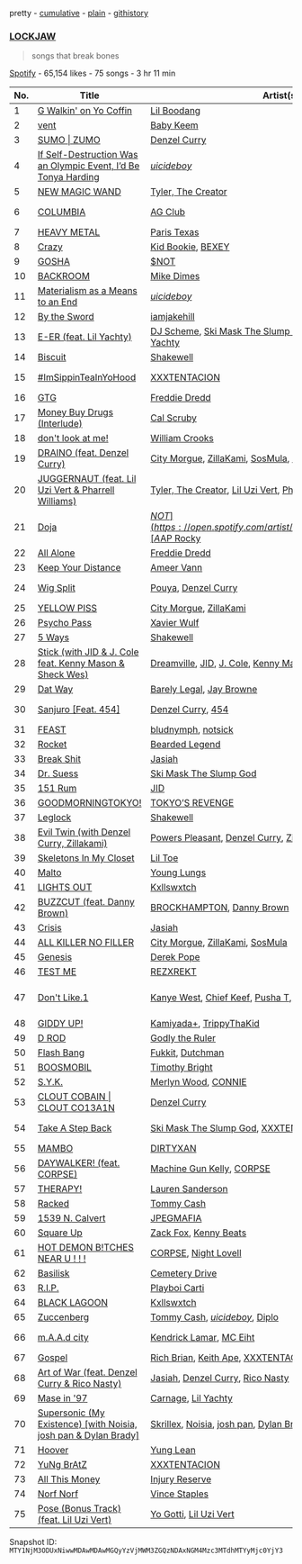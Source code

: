 pretty - [cumulative](/playlists/cumulative/37i9dQZF1DWSgQ5Y8XEtFi.md) - [plain](/playlists/plain/37i9dQZF1DWSgQ5Y8XEtFi) - [githistory](https://github.githistory.xyz/mackorone/spotify-playlist-archive/blob/main/playlists/plain/37i9dQZF1DWSgQ5Y8XEtFi)

### [LOCKJAW](https://open.spotify.com/playlist/37i9dQZF1DWSgQ5Y8XEtFi)

> songs that break bones

[Spotify](https://open.spotify.com/user/spotify) - 65,154 likes - 75 songs - 3 hr 11 min

| No. | Title | Artist(s) | Album | Length |
|---|---|---|---|---|
| 1 | [G Walkin' on Yo Coffin](https://open.spotify.com/track/2I387d1XWsQfWcrwXVp2i0) | [Lil Boodang](https://open.spotify.com/artist/7pmErpU2pOjeGequFZxDnN) | [G Walkin' on Yo Coffin](https://open.spotify.com/album/0wIY52uLlqylbi1Ojps98V) | 1:39 |
| 2 | [vent](https://open.spotify.com/track/1ITpqT1kDATCtMBwOK7sYn) | [Baby Keem](https://open.spotify.com/artist/5SXuuuRpukkTvsLuUknva1) | [The Melodic Blue](https://open.spotify.com/album/3r46DPIQeBQbjvjjV5mXGg) | 2:16 |
| 3 | [SUMO \| ZUMO](https://open.spotify.com/track/7EHAXZenBzmGCpccWCyg8z) | [Denzel Curry](https://open.spotify.com/artist/6fxyWrfmjcbj5d12gXeiNV) | [TA13OO](https://open.spotify.com/album/6idVoBWP2mt1qoMtASm3gc) | 3:47 |
| 4 | [If Self\-Destruction Was an Olympic Event, I’d Be Tonya Harding](https://open.spotify.com/track/5ikjIVLHoBrgaZ0zNrn6Ty) | [$uicideboy$](https://open.spotify.com/artist/1VPmR4DJC1PlOtd0IADAO0) | [Long Term Effects of SUFFERING](https://open.spotify.com/album/3dgsCZMswt6TWbsKcMgoO2) | 2:22 |
| 5 | [NEW MAGIC WAND](https://open.spotify.com/track/0fv2KH6hac06J86hBUTcSf) | [Tyler, The Creator](https://open.spotify.com/artist/4V8LLVI7PbaPR0K2TGSxFF) | [IGOR](https://open.spotify.com/album/5zi7WsKlIiUXv09tbGLKsE) | 3:15 |
| 6 | [COLUMBIA](https://open.spotify.com/track/2g3n5HwhJ5VukAfQaCmW5T) | [AG Club](https://open.spotify.com/artist/22KyrgRdE2K6aB5wtZls3c) | [Fuck Your Expectations PT\. 1](https://open.spotify.com/album/5M25d4hSmTEN9WM1EtAsfv) | 3:07 |
| 7 | [HEAVY METAL](https://open.spotify.com/track/1j6zEnDOTIRJhBhknrd86m) | [Paris Texas](https://open.spotify.com/artist/1SCrMreNPJYSRZIlRe9SUq) | [BOY ANONYMOUS](https://open.spotify.com/album/3ErmhbEFnhCLRqKibj245w) | 2:39 |
| 8 | [Crazy](https://open.spotify.com/track/5x84Im19qMtvMfiIXoxAYj) | [Kid Bookie](https://open.spotify.com/artist/7DiLiJ8nji6DslsFSzx0IV), [BEXEY](https://open.spotify.com/artist/3PXR1cXkJk5aOekoGOtWFA) | [Crazy](https://open.spotify.com/album/4iVChjkQSVAg8gAVCoXV90) | 2:29 |
| 9 | [GOSHA](https://open.spotify.com/track/0j8ppsOOawdPCJnSTcXgOy) | [$NOT](https://open.spotify.com/artist/5IbEL2xjRtKsunfmsahLuO) | [\- TRAGEDY +](https://open.spotify.com/album/4UNZOq7e8WjnfaYm2rkltE) | 2:00 |
| 10 | [BACKROOM](https://open.spotify.com/track/6pEk4bPOrJb77cH8noJLaR) | [Mike Dimes](https://open.spotify.com/artist/6rIaHuCIUu32uj2CjlEBN3) | [IN DIMES WE TRUST](https://open.spotify.com/album/6iQuqlO95HG2WVqVh4jxRi) | 2:35 |
| 11 | [Materialism as a Means to an End](https://open.spotify.com/track/4t2dQ3OQaAJQn52BNszPnY) | [$uicideboy$](https://open.spotify.com/artist/1VPmR4DJC1PlOtd0IADAO0) | [Materialism as a Means to an End](https://open.spotify.com/album/2wg5abR3D5AFa0Ls7b0hok) | 2:46 |
| 12 | [By the Sword](https://open.spotify.com/track/3HsFSrIsbO54TFDfG66pZm) | [iamjakehill](https://open.spotify.com/artist/26JloX1vHxGGrGUVeMItFJ) | [By the Sword](https://open.spotify.com/album/3kdQLkOoQY2TtZflmtlyRa) | 2:05 |
| 13 | [E\-ER \(feat\. Lil Yachty\)](https://open.spotify.com/track/4N7i6RfJXMWfkx9Zr6pzkJ) | [DJ Scheme](https://open.spotify.com/artist/1m7LSAMIB1BErIHYSOn32W), [Ski Mask The Slump God](https://open.spotify.com/artist/2rhFzFmezpnW82MNqEKVry), [Danny Towers](https://open.spotify.com/artist/4e5oZygHeeRoTXc00gYWiu), [Lil Yachty](https://open.spotify.com/artist/6icQOAFXDZKsumw3YXyusw) | [FAMILY](https://open.spotify.com/album/7CUmEkXzsnL13LU8XQnlbC) | 2:43 |
| 14 | [Biscuit](https://open.spotify.com/track/4cuwwRBCMMwbzyhWoupVLU) | [Shakewell](https://open.spotify.com/artist/1w7GLktHE8w0aEhhaZ0QKB) | [Biscuit](https://open.spotify.com/album/4GlOQKrgNtGVXPMof6T7mq) | 1:55 |
| 15 | [\#ImSippinTeaInYoHood](https://open.spotify.com/track/2z6W6oeZvBaO56Mg587v0w) | [XXXTENTACION](https://open.spotify.com/artist/15UsOTVnJzReFVN1VCnxy4) | [LOOK AT ME: THE ALBUM](https://open.spotify.com/album/7vNqlfthayItIbI0Ssmfoa) | 2:53 |
| 16 | [GTG](https://open.spotify.com/track/46M2hXnaQpueG7vSvgVtVH) | [Freddie Dredd](https://open.spotify.com/artist/0dlDsD7y6ccmDm8tuWCU6F) | [GTG](https://open.spotify.com/album/4KvTJJPmcAd1XJaO3UrARG) | 1:33 |
| 17 | [Money Buy Drugs \(Interlude\)](https://open.spotify.com/track/4LxHF9sQ6KXrxZatMPV2EL) | [Cal Scruby](https://open.spotify.com/artist/2wcrc3fjebDRLVdtRUa3pu) | [While You Were Sleeping](https://open.spotify.com/album/5gAiNgUKm0s1sFKfxcOH7f) | 2:08 |
| 18 | [don't look at me!](https://open.spotify.com/track/7Jevry2udc6oqg6RNpmcl8) | [William Crooks](https://open.spotify.com/artist/6RQSaarEM4qarzwuWvKvPw) | [flowers](https://open.spotify.com/album/467a13G7qMlXJNt6W0RX5K) | 2:05 |
| 19 | [DRAINO \(feat\. Denzel Curry\)](https://open.spotify.com/track/5hOnCHMwQdXOd4qfAWEhKP) | [City Morgue](https://open.spotify.com/artist/1kMVs324xI4K0tQrKqA4c4), [ZillaKami](https://open.spotify.com/artist/4G1zP5i0r57g1c1CxrPhfM), [SosMula](https://open.spotify.com/artist/7fFfPSHnrplQpezV79CFYc), [Denzel Curry](https://open.spotify.com/artist/6fxyWrfmjcbj5d12gXeiNV) | [CITY MORGUE VOL 2: AS GOOD AS DEAD](https://open.spotify.com/album/6o5cXlhhYbFvewfsYpuyEM) | 3:22 |
| 20 | [JUGGERNAUT \(feat\. Lil Uzi Vert & Pharrell Williams\)](https://open.spotify.com/track/7z4xW9WY86uH3gd1V9pfCM) | [Tyler, The Creator](https://open.spotify.com/artist/4V8LLVI7PbaPR0K2TGSxFF), [Lil Uzi Vert](https://open.spotify.com/artist/4O15NlyKLIASxsJ0PrXPfz), [Pharrell Williams](https://open.spotify.com/artist/2RdwBSPQiwcmiDo9kixcl8) | [CALL ME IF YOU GET LOST](https://open.spotify.com/album/45ba6QAtNrdv6Ke4MFOKk9) | 2:26 |
| 21 | [Doja](https://open.spotify.com/track/3YFnfm9z8RmPFIZ7C16u4e) | [$NOT](https://open.spotify.com/artist/5IbEL2xjRtKsunfmsahLuO), [A$AP Rocky](https://open.spotify.com/artist/13ubrt8QOOCPljQ2FL1Kca) | [Ethereal](https://open.spotify.com/album/5C1X3siQg4Q3wLWorK5i0z) | 2:51 |
| 22 | [All Alone](https://open.spotify.com/track/5V5BHmvpylV0nSc2Yu2Mu4) | [Freddie Dredd](https://open.spotify.com/artist/0dlDsD7y6ccmDm8tuWCU6F) | [All Alone](https://open.spotify.com/album/41kOXEHM7PivRjZj4WX2Dl) | 2:54 |
| 23 | [Keep Your Distance](https://open.spotify.com/track/5dfMZKLa5AmXmsMmkQgu0t) | [Ameer Vann](https://open.spotify.com/artist/7kIbB1pdDyehFj8aNgfzfH) | [Keep Your Distance](https://open.spotify.com/album/6OKwocf1zHfEtNdUzf3nCb) | 1:58 |
| 24 | [Wig Split](https://open.spotify.com/track/0tKQ8rPQhDHI0exwC42tXp) | [Pouya](https://open.spotify.com/artist/4nXOZlYoAD67hF9aUEncMY), [Denzel Curry](https://open.spotify.com/artist/6fxyWrfmjcbj5d12gXeiNV) | [Blood Was Never Thick As Water](https://open.spotify.com/album/3jvcVodjikx2tcIoCojLxw) | 2:02 |
| 25 | [YELLOW PISS](https://open.spotify.com/track/0NFCrBf6tnaDTZ5xOWjHCI) | [City Morgue](https://open.spotify.com/artist/1kMVs324xI4K0tQrKqA4c4), [ZillaKami](https://open.spotify.com/artist/4G1zP5i0r57g1c1CxrPhfM) | [TOXIC BOOGALOO](https://open.spotify.com/album/2EadUtQ3hpx3Xt0HKAfOF9) | 2:01 |
| 26 | [Psycho Pass](https://open.spotify.com/track/3kZAm2TC74lBJFPDoV40Qc) | [Xavier Wulf](https://open.spotify.com/artist/3uo0ix4Y67XHVWBhXXIY1S) | [Blood Shore Season 2](https://open.spotify.com/album/1gylfqMj0edhomts9vZL7d) | 2:15 |
| 27 | [5 Ways](https://open.spotify.com/track/3yjucIWxFPn6cA0VWorAgM) | [Shakewell](https://open.spotify.com/artist/1w7GLktHE8w0aEhhaZ0QKB) | [5 Ways](https://open.spotify.com/album/1afLHpWGBzbRaGX32Qye3S) | 1:50 |
| 28 | [Stick \(with JID & J\. Cole feat\. Kenny Mason & Sheck Wes\)](https://open.spotify.com/track/1BzXvBpIFWJgu0P8P6xmP4) | [Dreamville](https://open.spotify.com/artist/1iNqsUDUraNWrj00bqssQG), [JID](https://open.spotify.com/artist/6U3ybJ9UHNKEdsH7ktGBZ7), [J\. Cole](https://open.spotify.com/artist/6l3HvQ5sa6mXTsMTB19rO5), [Kenny Mason](https://open.spotify.com/artist/4mwdnO2jZrMmMVrjcHsZBv), [Sheck Wes](https://open.spotify.com/artist/2RDOrhPqAM4jzTRCEb19qX) | [D\-Day: A Gangsta Grillz Mixtape](https://open.spotify.com/album/3tFjhFPqGhhLrCULnPu7Wy) | 5:09 |
| 29 | [Dat Way](https://open.spotify.com/track/1xN0TrhNn6vsdcAbW0LOQo) | [Barely Legal](https://open.spotify.com/artist/3zxSRSA34s9MDljcnI9Rol), [Jay Browne](https://open.spotify.com/artist/345vrTFNzEOhTuVkrZD9aZ) | [Daytona](https://open.spotify.com/album/0vk3ZQ5tBSo0kjj6BAniWa) | 3:08 |
| 30 | [Sanjuro \[Feat\. 454\]](https://open.spotify.com/track/1iBZqPmS2HjeTm9oRtvwqT) | [Denzel Curry](https://open.spotify.com/artist/6fxyWrfmjcbj5d12gXeiNV), [454](https://open.spotify.com/artist/29fUSOyH1ufr9HZbErHpc4) | [Melt My Eyez See Your Future](https://open.spotify.com/album/7KtyUeiJidoZO0ybxBXw0Q) | 2:07 |
| 31 | [FEAST](https://open.spotify.com/track/3smTeRQ3qxUvC8Gf4ckUEs) | [bludnymph](https://open.spotify.com/artist/7GwwoezwdbKvUaNgtg51pX), [notsick](https://open.spotify.com/artist/0LIittGjyw9kSH8YAo9HGq) | [FEAST](https://open.spotify.com/album/2SNp7R18YlGO9Mo7HLJFYv) | 2:03 |
| 32 | [Rocket](https://open.spotify.com/track/5BXmnj6Qglm67cEQ3dOi20) | [Bearded Legend](https://open.spotify.com/artist/2JvDmwhrBiIlSwUI7QHvqe) | [Sogno](https://open.spotify.com/album/78mE3XmvNzocqHLzFj5CCG) | 1:46 |
| 33 | [Break Shit](https://open.spotify.com/track/46PndWC5iW7JpdmaY2Jswq) | [Jasiah](https://open.spotify.com/artist/7502fDxg339jvGV08Jd4R0) | [War](https://open.spotify.com/album/5UthVBNdNdHyqHmSKUlegX) | 1:35 |
| 34 | [Dr\. Suess](https://open.spotify.com/track/4nFAUqFou9ZbWNho3jeY1h) | [Ski Mask The Slump God](https://open.spotify.com/artist/2rhFzFmezpnW82MNqEKVry) | [Sin City The Mixtape](https://open.spotify.com/album/60Od32zDXklGhsYo6ADaPG) | 2:33 |
| 35 | [151 Rum](https://open.spotify.com/track/5NiqIB4BwRpoU1V6U195OU) | [JID](https://open.spotify.com/artist/6U3ybJ9UHNKEdsH7ktGBZ7) | [151 Rum](https://open.spotify.com/album/5FElaL1HQY12SARonJjSfI) | 2:36 |
| 36 | [GOODMORNINGTOKYO!](https://open.spotify.com/track/0Q2n5yzl2XRqYbV77tZNYp) | [TOKYO’S REVENGE](https://open.spotify.com/artist/5TbLOwv8BNnik3f03NZJlt) | [GOODMORNINGTOKYO!](https://open.spotify.com/album/2P4n4HSzB7ZHocIaIp96bD) | 2:30 |
| 37 | [Leglock](https://open.spotify.com/track/0erWz20ZejKi8WRNoeNQjJ) | [Shakewell](https://open.spotify.com/artist/1w7GLktHE8w0aEhhaZ0QKB) | [Big Juice tha Sip](https://open.spotify.com/album/2IyDwfojST8q3OwSA5wLWY) | 2:03 |
| 38 | [Evil Twin \(with Denzel Curry, Zillakami\)](https://open.spotify.com/track/7nuor4ul6ATbHmlTZRvf1e) | [Powers Pleasant](https://open.spotify.com/artist/0fYw4bch7qTxBZLS3rSVMj), [Denzel Curry](https://open.spotify.com/artist/6fxyWrfmjcbj5d12gXeiNV), [ZillaKami](https://open.spotify.com/artist/4G1zP5i0r57g1c1CxrPhfM) | [Evil Twin \(with Denzel Curry, Zillakami\)](https://open.spotify.com/album/6HXPveCA1umXXiwRsXt1Zy) | 2:12 |
| 39 | [Skeletons In My Closet](https://open.spotify.com/track/3OMfco4bEsfCOTc4tKG26F) | [Lil Toe](https://open.spotify.com/artist/47yRnoOUz46ZKr9W3mKn5Z) | [Skeletons In My Closet](https://open.spotify.com/album/441gYdixMIqkDCiGPsYQLE) | 1:53 |
| 40 | [Malto](https://open.spotify.com/track/28Y3DUUjSZILtwaHLp6xbl) | [Young Lungs](https://open.spotify.com/artist/2trvlbfMS5zVozEmrFNDTJ) | [Malto](https://open.spotify.com/album/1cAFnUjuTyTS3WgvGf2SQe) | 2:08 |
| 41 | [LIGHTS OUT](https://open.spotify.com/track/7fmdx48NGBhwa4ccuj6KaT) | [Kxllswxtch](https://open.spotify.com/artist/2VDZoCBGjxbHJbnzSX5nP6) | [LIGHTS OUT](https://open.spotify.com/album/4swHNCnuVofbpd9HA5ar3u) | 1:25 |
| 42 | [BUZZCUT \(feat\. Danny Brown\)](https://open.spotify.com/track/6s24LFkjo06wYVpxJppovm) | [BROCKHAMPTON](https://open.spotify.com/artist/1Bl6wpkWCQ4KVgnASpvzzA), [Danny Brown](https://open.spotify.com/artist/7aA592KWirLsnfb5ulGWvU) | [ROADRUNNER: NEW LIGHT, NEW MACHINE](https://open.spotify.com/album/6sPcgDto5EI6EBPc2jhDC7) | 3:21 |
| 43 | [Crisis](https://open.spotify.com/track/5cGi1voAzIK9PE3tmNdYsR) | [Jasiah](https://open.spotify.com/artist/7502fDxg339jvGV08Jd4R0) | [War](https://open.spotify.com/album/5UthVBNdNdHyqHmSKUlegX) | 1:49 |
| 44 | [ALL KILLER NO FILLER](https://open.spotify.com/track/6nfnDSD5Wa9LAD8jeN5tix) | [City Morgue](https://open.spotify.com/artist/1kMVs324xI4K0tQrKqA4c4), [ZillaKami](https://open.spotify.com/artist/4G1zP5i0r57g1c1CxrPhfM), [SosMula](https://open.spotify.com/artist/7fFfPSHnrplQpezV79CFYc) | [TOXIC BOOGALOO](https://open.spotify.com/album/2EadUtQ3hpx3Xt0HKAfOF9) | 1:41 |
| 45 | [Genesis](https://open.spotify.com/track/3mcV7PBgaeX9a6TWqgiNzt) | [Derek Pope](https://open.spotify.com/artist/5wWvcn0hJXPhCw9eYUody0) | [Genesis](https://open.spotify.com/album/3IAtz770qd9AW1zXDIWUNx) | 2:33 |
| 46 | [TEST ME](https://open.spotify.com/track/74Zanx9QoIRX0TV0wU7ScO) | [REZXREKT](https://open.spotify.com/artist/6V2diAw3yUuJlc6PMV398m) | [TEST ME](https://open.spotify.com/album/0o0jRR4q6TNC6rGLLFZLxN) | 0:47 |
| 47 | [Don't Like.1](https://open.spotify.com/track/12D0n7hKpPcjuUpcbAKjjr) | [Kanye West](https://open.spotify.com/artist/5K4W6rqBFWDnAN6FQUkS6x), [Chief Keef](https://open.spotify.com/artist/15iVAtD3s3FsQR4w1v6M0P), [Pusha T](https://open.spotify.com/artist/0ONHkAv9pCAFxb0zJwDNTy), [Big Sean](https://open.spotify.com/artist/0c173mlxpT3dSFRgMO8XPh), [Jadakiss](https://open.spotify.com/artist/5pnbUBPifNnlusY8kTBivi) | [Kanye West Presents Good Music Cruel Summer](https://open.spotify.com/album/0cGgwoMge4N2zpTiP2GU6d) | 4:43 |
| 48 | [GIDDY UP!](https://open.spotify.com/track/3VWcCQGmYVUGfS5vCz8HqX) | [Kamiyada+](https://open.spotify.com/artist/7cB6KjTm98hhNE9eeyhcnF), [TrippyThaKid](https://open.spotify.com/artist/4ucIxjoWFS3n9KvguhTWpz) | [GIDDY UP!](https://open.spotify.com/album/06L4Vui8k8IxvF3F80JlVp) | 2:55 |
| 49 | [D ROD](https://open.spotify.com/track/3DsDTlZXGzJ7qIZ7Bs0UIX) | [Godly the Ruler](https://open.spotify.com/artist/2zdyZ3Dk59W2RKwAvGioLp) | [D ROD](https://open.spotify.com/album/2gUEha6O7cDOVFhWLWkRaw) | 2:07 |
| 50 | [Flash Bang](https://open.spotify.com/track/4svrshpdIytbEI2RSt0ctO) | [Fukkit](https://open.spotify.com/artist/2lumbRIs61wTw0biiIAUDI), [Dutchman](https://open.spotify.com/artist/1V2i4vrqsRUzHrv9DTizDF) | [Scratch Paper](https://open.spotify.com/album/6XDskCwojXEJFRjqEoCFuv) | 2:25 |
| 51 | [BOOSMOBIL](https://open.spotify.com/track/0HS5ztOkdJmUMHvJ3SudYL) | [Timothy Bright](https://open.spotify.com/artist/3b6bwvqFH6oU8kSxzHJvTr) | [BOOSMOBIL](https://open.spotify.com/album/32ndS6eZQGTv42bgwapbLL) | 2:36 |
| 52 | [S.Y.K.](https://open.spotify.com/track/4ffuUoQxkBpobAfuS5NEKL) | [Merlyn Wood](https://open.spotify.com/artist/5AqnZL03z5cuZJMPVTRj9Y), [CONNIE](https://open.spotify.com/artist/1DevMHY3GQWCIDWbkoaHQe) | [S.Y.K.](https://open.spotify.com/album/5TQR0kP5aYA0Hf1pQjtX85) | 2:49 |
| 53 | [CLOUT COBAIN \| CLOUT CO13A1N](https://open.spotify.com/track/0UgavZ34yLBu8LtA6Bwxch) | [Denzel Curry](https://open.spotify.com/artist/6fxyWrfmjcbj5d12gXeiNV) | [CLOUT COBAIN \| CLOUT CO13A1N](https://open.spotify.com/album/4u0jcVRikLvkom61PUG1j7) | 3:51 |
| 54 | [Take A Step Back](https://open.spotify.com/track/2gQYziDV5cSTRSqr6akzi5) | [Ski Mask The Slump God](https://open.spotify.com/artist/2rhFzFmezpnW82MNqEKVry), [XXXTENTACION](https://open.spotify.com/artist/15UsOTVnJzReFVN1VCnxy4) | [You Will Regret \(Reloaded\)](https://open.spotify.com/album/2pTyjuQ1d1d79Chhknoa2h) | 3:30 |
| 55 | [MAMBO](https://open.spotify.com/track/4U69c6x6vG2ULgUd6tRapG) | [DIRTYXAN](https://open.spotify.com/artist/5BEGUGWpPDPKXCgqubqnLB) | [MAMBO](https://open.spotify.com/album/2BTaK3AfGOQCHEy7ivSSw7) | 2:07 |
| 56 | [DAYWALKER! \(feat\. CORPSE\)](https://open.spotify.com/track/2NnJpRXIlx35Vij3bPZO0h) | [Machine Gun Kelly](https://open.spotify.com/artist/6TIYQ3jFPwQSRmorSezPxX), [CORPSE](https://open.spotify.com/artist/7yntSJ6uojO3z6GFUVwhAW) | [DAYWALKER! \(feat\. CORPSE\)](https://open.spotify.com/album/2y8j3djW8ZswvAbEcPBBti) | 2:17 |
| 57 | [THERAPY!](https://open.spotify.com/track/0GAWAziokyaTDufed63rEh) | [Lauren Sanderson](https://open.spotify.com/artist/06vRrrjT3DBRkhBlXoBdYj) | [THERAPY!](https://open.spotify.com/album/54dV3Js8IaKPHDtF7vi6mW) | 2:13 |
| 58 | [Racked](https://open.spotify.com/track/6Puwg0sgPn5ByIXy4srRCj) | [Tommy Cash](https://open.spotify.com/artist/44XzG6GoJZNtkIGW19hsUK) | [MONEYSUTRA](https://open.spotify.com/album/6yxdybIsZMRnsAAMR1A2vf) | 3:04 |
| 59 | [1539 N\. Calvert](https://open.spotify.com/track/6XyxCBp6x3jvtxXvMN5sAA) | [JPEGMAFIA](https://open.spotify.com/artist/6yJ6QQ3Y5l0s0tn7b0arrO) | [Veteran](https://open.spotify.com/album/51WLEfPEEkzAWurvuY6Gco) | 2:37 |
| 60 | [Square Up](https://open.spotify.com/track/5QVVZCiiLA4U6ZPA1OXU5f) | [Zack Fox](https://open.spotify.com/artist/1UH80jhsYsFztK0anu2FNS), [Kenny Beats](https://open.spotify.com/artist/1rHOtdmGNr5vcYNw5v7QGC) | [Square Up](https://open.spotify.com/album/3jWrt2SK4YNdeuzEfJjdgE) | 2:12 |
| 61 | [HOT DEMON B!TCHES NEAR U ! ! !](https://open.spotify.com/track/7v4pPS4A7NgY7bxFA3Etv3) | [CORPSE](https://open.spotify.com/artist/7yntSJ6uojO3z6GFUVwhAW), [Night Lovell](https://open.spotify.com/artist/2y246nnP9pQT0E6v3ZMMOO) | [HOT DEMON B!TCHES NEAR U ! ! !](https://open.spotify.com/album/5kcBHP5GH7fsOJLwVfXmx3) | 1:36 |
| 62 | [Basilisk](https://open.spotify.com/track/4YOE7li8bD3CDbhzByFKcJ) | [Cemetery Drive](https://open.spotify.com/artist/3HLk3BmmhoWCbL1mVP70vx) | [Basilisk](https://open.spotify.com/album/5xnPoasX58FMmIgZg6VpwC) | 3:15 |
| 63 | [R.I.P.](https://open.spotify.com/track/3L0IKstjUgDFVQAbQIRZRv) | [Playboi Carti](https://open.spotify.com/artist/699OTQXzgjhIYAHMy9RyPD) | [Die Lit](https://open.spotify.com/album/7dAm8ShwJLFm9SaJ6Yc58O) | 3:12 |
| 64 | [BLACK LAGOON](https://open.spotify.com/track/1QcI03qNTvdEJxVoM7aTYd) | [Kxllswxtch](https://open.spotify.com/artist/2VDZoCBGjxbHJbnzSX5nP6) | [BLACK LAGOON](https://open.spotify.com/album/6IgnfMmF6gQynEWlF0clgE) | 1:30 |
| 65 | [Zuccenberg](https://open.spotify.com/track/4m311PrEtKHZzy1JAsDCq1) | [Tommy Cash](https://open.spotify.com/artist/44XzG6GoJZNtkIGW19hsUK), [$uicideboy$](https://open.spotify.com/artist/1VPmR4DJC1PlOtd0IADAO0), [Diplo](https://open.spotify.com/artist/5fMUXHkw8R8eOP2RNVYEZX) | [Zuccenberg](https://open.spotify.com/album/6yBZyX3cH4aX91Tng2QZdF) | 2:52 |
| 66 | [m.A.A.d city](https://open.spotify.com/track/3qX1dqmDdmMvvfMVfsx4Bh) | [Kendrick Lamar](https://open.spotify.com/artist/2YZyLoL8N0Wb9xBt1NhZWg), [MC Eiht](https://open.spotify.com/artist/4XqfpACObRB5AsBcUYjL8X) | [good kid, m.A.A.d city \(Deluxe\)](https://open.spotify.com/album/748dZDqSZy6aPXKcI9H80u) | 5:50 |
| 67 | [Gospel](https://open.spotify.com/track/2PqSNVmiEQpFkLoNPoDfwI) | [Rich Brian](https://open.spotify.com/artist/2IDLDx25HU1nQMKde4n61a), [Keith Ape](https://open.spotify.com/artist/6f9bmfkqiYbhCtdAZsv7KI), [XXXTENTACION](https://open.spotify.com/artist/15UsOTVnJzReFVN1VCnxy4) | [Gospel](https://open.spotify.com/album/7hjdykF03ChWqjN7sI928O) | 2:53 |
| 68 | [Art of War \(feat\. Denzel Curry & Rico Nasty\)](https://open.spotify.com/track/75tFBhZ34HNOiPder8VFYt) | [Jasiah](https://open.spotify.com/artist/7502fDxg339jvGV08Jd4R0), [Denzel Curry](https://open.spotify.com/artist/6fxyWrfmjcbj5d12gXeiNV), [Rico Nasty](https://open.spotify.com/artist/2OaHYHb2XcFPvqL3VsyPzU) | [Art of War \(feat\. Denzel Curry & Rico Nasty\)](https://open.spotify.com/album/7GtrF4bpZE45mzZYCOzJMS) | 3:06 |
| 69 | [Mase in '97](https://open.spotify.com/track/7j6OJzMIJL5JcFHyeSJZGV) | [Carnage](https://open.spotify.com/artist/7CCjtD0hCK005Bvg2WG1a7), [Lil Yachty](https://open.spotify.com/artist/6icQOAFXDZKsumw3YXyusw) | [Mase in '97](https://open.spotify.com/album/7hp3MpqhzFB5S608ZevGQs) | 1:40 |
| 70 | [Supersonic \(My Existence\) \[with Noisia, josh pan & Dylan Brady\]](https://open.spotify.com/track/7gCuKTyBb5nurNalzs0Hvp) | [Skrillex](https://open.spotify.com/artist/5he5w2lnU9x7JFhnwcekXX), [Noisia](https://open.spotify.com/artist/4YWj8sohRDjL9deiuRvEEY), [josh pan](https://open.spotify.com/artist/2sfSQ1BOzaFQa3LZj6OGwD), [Dylan Brady](https://open.spotify.com/artist/2Cm6C9PNHioyjRKBfO7n9N) | [Supersonic \(My Existence\) \[with Noisia, josh pan & Dylan Brady\]](https://open.spotify.com/album/3KpWkFQMXb7sph4xWuHQ5m) | 2:47 |
| 71 | [Hoover](https://open.spotify.com/track/2Xk50QBg06pdvGPbvzA4ON) | [Yung Lean](https://open.spotify.com/artist/67lytN32YpUxiSeWlKfHJ3) | [Warlord \(Deluxe\)](https://open.spotify.com/album/3OHYFlFMX0kx8NrPbfk04p) | 2:40 |
| 72 | [YuNg BrAtZ](https://open.spotify.com/track/2ooF4088y5L72c4YTEJQoB) | [XXXTENTACION](https://open.spotify.com/artist/15UsOTVnJzReFVN1VCnxy4) | [Revenge](https://open.spotify.com/album/3vpXJ54S3MXLyzysw8qq7c) | 1:41 |
| 73 | [All This Money](https://open.spotify.com/track/6zEPJJzojnfOrvfyuJiPtF) | [Injury Reserve](https://open.spotify.com/artist/3nf2EaHj8HikLNdaiW3v73) | [Floss](https://open.spotify.com/album/67sUOjUevVJGgfCj1N2e4N) | 3:17 |
| 74 | [Norf Norf](https://open.spotify.com/track/4uQ7wYsuL0DryknoDc11Hk) | [Vince Staples](https://open.spotify.com/artist/68kEuyFKyqrdQQLLsmiatm) | [Summertime '06](https://open.spotify.com/album/4Csoz10NhNJOrCTUoPBdUD) | 3:03 |
| 75 | [Pose \(Bonus Track\) \(feat\. Lil Uzi Vert\)](https://open.spotify.com/track/30YtmOd4KaKObRrLgSp54P) | [Yo Gotti](https://open.spotify.com/artist/6Ha4aES39QiVjR0L2lwuwq), [Lil Uzi Vert](https://open.spotify.com/artist/4O15NlyKLIASxsJ0PrXPfz) | [Untrapped](https://open.spotify.com/album/25o1u6zcmIp31q6CPwOaTe) | 2:50 |

Snapshot ID: `MTY1NjM3ODUxNiwwMDAwMDAwMGQyYzVjMWM3ZGQzNDAxNGM4Mzc3MTdhMTYyMjc0YjY3`
